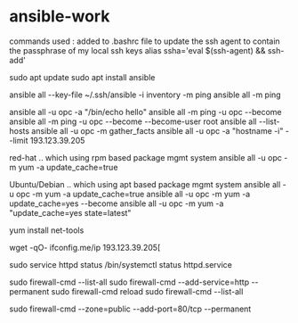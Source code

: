 # ansible-work

commands used : 
added to .bashrc file to update the ssh agent to contain the passphrase of my local ssh keys
alias ssha='eval $(ssh-agent) && ssh-add'

sudo apt update
sudo apt install ansible

ansible all --key-file ~/.ssh/ansible -i inventory -m ping
ansible all -m ping

ansible all -u opc -a "/bin/echo hello"
ansible all -m ping -u opc --become
ansible all -m ping -u opc --become --become-user root
ansible all --list-hosts
ansible all -u opc -m gather_facts
ansible all -u opc -a "hostname -i" --limit 193.123.39.205

red-hat .. which using rpm based package mgmt system
ansible all -u opc -m yum -a update_cache=true

Ubuntu/Debian .. which using apt based package mgmt system
ansible all -u opc -m yum -a update_cache=true
ansible all -u opc -m yum -a update_cache=yes --become
ansible all -u opc -m yum -a "update_cache=yes state=latest"

yum install net-tools

wget -qO- ifconfig.me/ip
193.123.39.205[

sudo service httpd status
/bin/systemctl status httpd.service


sudo firewall-cmd --list-all
sudo firewall-cmd --add-service=http --permanent
sudo firewall-cmd reload
sudo firewall-cmd --list-all

sudo firewall-cmd --zone=public --add-port=80/tcp --permanent